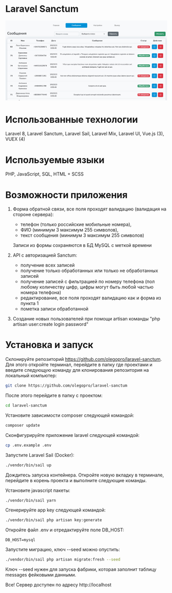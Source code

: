 # Laravel Sanctum
![laravel-sanctum](./public/app-preview.jpg)

# Использованные технологии
Laravel 8, Laravel Sanctum, Laravel Sail, Laravel Mix, Laravel UI, Vue.js (3), VUEX (4)

# Используемые языки
PHP, JavaScript, SQL, HTML + SCSS

# Возможности приложения
1. Форма обратной связи, все поля проходят валидацию (валидация на стороне сервера):
    - телефон (только российские мобильные номера),
    - ФИО (минимум 3 максимум 255 символов),
    - текст сообщения (минимум 3 максимум 255 символов)

   Записи из формы сохраняются в БД MySQL с меткой времени

2. API с авторизацией Sanctum:
    - получение всех записей
    - получение только обработанных или только не обработанных записей
    - получение записей с фильтрацией по номеру телефона (пол любому количеству цифр, цифры могут быть любой частью номера телефона)
    - редактирование, все поля проходят валидацию как и форма из пункта 1
    - пометка записи обработанной

3. Создание новых пользователей при помощи artisan команды "php artisan user:create login password"

# Установка и запуск
Склонируйте репозиторий  https://github.com/olegopro/laravel-sanctum. Для этого откройте терминал, перейдите в папку где проектами и введите следующую команду для клонирования репозитория на локальный компьютер:
```bash
git clone https://github.com/olegopro/laravel-sanctum
```
После этого перейдите в папку с проектом:
```bash
cd laravel-sanctum
```

Установите зависимости composer следующей командой:
```bash
composer update
```

Сконфигурируйте приложение laravel следующей командой:
```bash
cp .env.example .env
```

Запустите Laravel Sail (Docker):
```bash
./vendor/bin/sail up
```

Дождитесь запуска контейнера. Откройте новую вкладку в терминале, перейдите в корень проекта и выполните следующие команды.

Установите javascript пакеты:
```bash
./vendor/bin/sail yarn
```
Сгенерируйте app key следующей командой:
```bash
./vendor/bin/sail php artisan key:generate
```

Откройте файл .env и отредактируйте поле DB_HOST:
```
DB_HOST=mysql
```

Запустите миграцию, ключ --seed можно опустить:
```bash
./vendor/bin/sail php artisan migrate:fresh --seed
```
Ключ --seed нужен для запуска фабрики, которая заполнит таблицу messages фейковыми данными.

Все! Сервер доступен по адресу http://localhost
